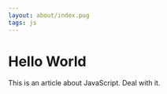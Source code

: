 ```yaml
---
layout: about/index.pug
tags: js
---
```

# Hello World

This is an article about JavaScript. Deal with it.

